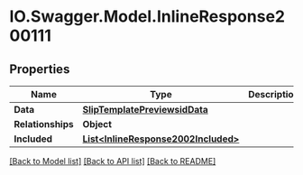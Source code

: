 # IO.Swagger.Model.InlineResponse200111
## Properties

Name | Type | Description | Notes
------------ | ------------- | ------------- | -------------
**Data** | [**SlipTemplatePreviewsidData**](SlipTemplatePreviewsidData.md) |  | [optional] 
**Relationships** | **Object** |  | [optional] 
**Included** | [**List&lt;InlineResponse2002Included&gt;**](InlineResponse2002Included.md) |  | [optional] 

[[Back to Model list]](../README.md#documentation-for-models) [[Back to API list]](../README.md#documentation-for-api-endpoints) [[Back to README]](../README.md)

